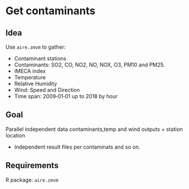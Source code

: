 # Get contaminants

## Idea

Use ``aire.zmvm`` to gather:

- Contaminant stations
- Contaminants: SO2, CO, NO2, NO, NOX, O3, PM10 and PM25.
- IMECA index
- Temperature
- Relative Humidity
- Wind: Speed and Direction
- Time span: 2009‑01‑01 up to 2018 by hour

## Goal

Parallel independent data contaminants,temp and wind outputs + station location
- Independent result files per contaminats and so on.

## Requirements

R package: ``aire.zmvm`` 

